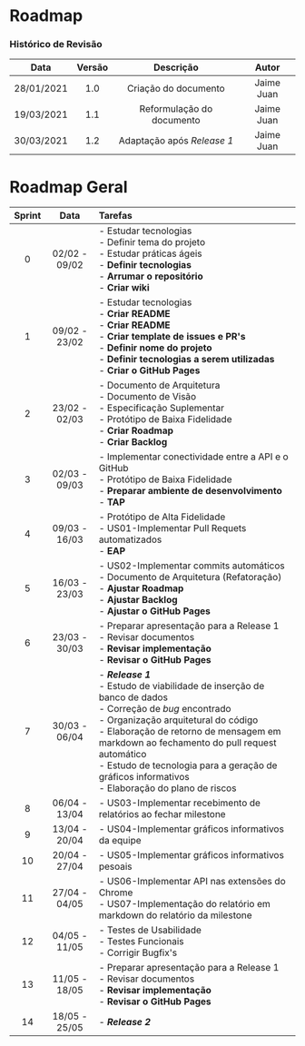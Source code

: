 # Roadmap

### Histórico de Revisão
Data | Versão | Descrição | Autor
:-:|:-:|:-:|:-:
28/01/2021 | 1.0 | Criação do documento | Jaime Juan
19/03/2021 | 1.1 | Reformulação do documento | Jaime Juan
30/03/2021 | 1.2 | Adaptação após _Release 1_ | Jaime Juan

# Roadmap Geral
| Sprint | Data | Tarefas |
| :--:| :--: | :-- |
| 0 | 02/02 - 09/02 | - Estudar tecnologias <br> - Definir tema do projeto <br> - Estudar práticas ágeis <br> - **Definir tecnologias** <br> - **Arrumar o repositório** <br> - **Criar wiki** |
| 1 | 09/02 - 23/02 | - Estudar tecnologias <br> - **Criar README** <br> - **Criar README** <br> - **Criar template de issues e PR's** <br> - **Definir nome do projeto** <br> - **Definir tecnologias a serem utilizadas** <br> - **Criar o GitHub Pages** |
| 2 | 23/02 - 02/03 | - Documento de Arquitetura <br> - Documento de Visão <br> - Especificação Suplementar <br> - Protótipo de Baixa Fidelidade <br> - **Criar Roadmap** <br> - **Criar Backlog** |
| 3 | 02/03 - 09/03 | - Implementar conectividade entre a API e o GitHub <br> - Protótipo de Baixa Fidelidade <br> - **Preparar ambiente de desenvolvimento** <br> - **TAP** <br> |
| 4 | 09/03 - 16/03 | - Protótipo de Alta Fidelidade <br> - US01-Implementar Pull Requets automatizados <br> - **EAP** |
| 5 | 16/03 - 23/03 | - US02-Implementar commits automáticos <br> - Documento de Arquitetura (Refatoração) <br> - **Ajustar Roadmap** <br> - **Ajustar Backlog** <br> - **Ajustar o GitHub Pages**|
| 6 | 23/03 - 30/03 | - Preparar apresentação para a Release 1 <br> - Revisar documentos <br> - **Revisar implementação** <br> - **Revisar o GitHub Pages** <br> |
| 7 | 30/03 - 06/04 | - **_Release 1_**  <br> - Estudo de viabilidade de inserção de banco de dados <br> - Correção de _bug_ encontrado <br> - Organização arquitetural do código <br> - Elaboração de retorno de mensagem em markdown ao fechamento do pull request automático <br> - Estudo de tecnologia para a geração de gráficos informativos <br> - Elaboração do plano de riscos |
| 8 | 06/04 - 13/04 | - US03-Implementar recebimento de relatórios ao fechar milestone |
| 9 | 13/04 - 20/04 | - US04-Implementar gráficos informativos da equipe |
| 10 | 20/04 - 27/04 | - US05-Implementar gráficos informativos pesoais |
| 11 | 27/04 - 04/05 | - US06-Implementar API nas extensões do Chrome <br> - US07-Implementação do relatório em markdown do relatório da milestone |
| 12 | 04/05 - 11/05 | - Testes de Usabilidade <br> - Testes Funcionais <br> - Corrigir Bugfix's |
| 13 | 11/05 - 18/05 | - Preparar apresentação para a Release 1 <br> - Revisar documentos <br> - **Revisar implementação** <br> - **Revisar o GitHub Pages** <br> |
| 14 | 18/05 - 25/05 | - **_Release 2_** |